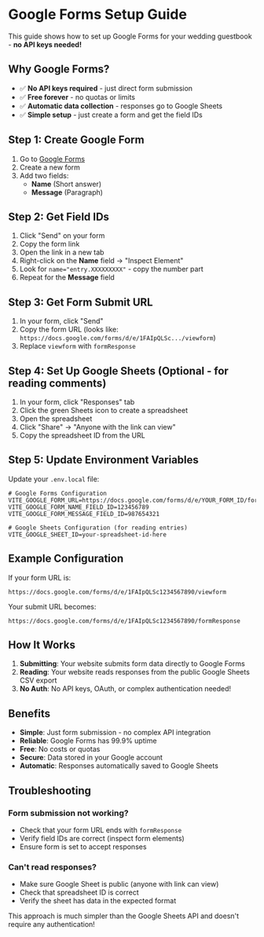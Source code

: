 # Google Forms Setup Guide

This guide shows how to set up Google Forms for your wedding guestbook - **no API keys needed!**

## Why Google Forms?

- ✅ **No API keys required** - just direct form submission
- ✅ **Free forever** - no quotas or limits
- ✅ **Automatic data collection** - responses go to Google Sheets
- ✅ **Simple setup** - just create a form and get the field IDs

## Step 1: Create Google Form

1. Go to [Google Forms](https://forms.google.com)
2. Create a new form
3. Add two fields:
   - **Name** (Short answer)
   - **Message** (Paragraph)

## Step 2: Get Field IDs

1. Click "Send" on your form
2. Copy the form link
3. Open the link in a new tab
4. Right-click on the **Name** field → "Inspect Element"
5. Look for `name="entry.XXXXXXXXX"` - copy the number part
6. Repeat for the **Message** field

## Step 3: Get Form Submit URL

1. In your form, click "Send"
2. Copy the form URL (looks like: `https://docs.google.com/forms/d/e/1FAIpQLSc.../viewform`)
3. Replace `viewform` with `formResponse`

## Step 4: Set Up Google Sheets (Optional - for reading comments)

1. In your form, click "Responses" tab
2. Click the green Sheets icon to create a spreadsheet
3. Open the spreadsheet
4. Click "Share" → "Anyone with the link can view"
5. Copy the spreadsheet ID from the URL

## Step 5: Update Environment Variables

Update your `.env.local` file:

```env
# Google Forms Configuration
VITE_GOOGLE_FORM_URL=https://docs.google.com/forms/d/e/YOUR_FORM_ID/formResponse
VITE_GOOGLE_FORM_NAME_FIELD_ID=123456789
VITE_GOOGLE_FORM_MESSAGE_FIELD_ID=987654321

# Google Sheets Configuration (for reading entries)
VITE_GOOGLE_SHEET_ID=your-spreadsheet-id-here
```

## Example Configuration

If your form URL is:
```
https://docs.google.com/forms/d/e/1FAIpQLSc1234567890/viewform
```

Your submit URL becomes:
```
https://docs.google.com/forms/d/e/1FAIpQLSc1234567890/formResponse
```

## How It Works

1. **Submitting**: Your website submits form data directly to Google Forms
2. **Reading**: Your website reads responses from the public Google Sheets CSV export
3. **No Auth**: No API keys, OAuth, or complex authentication needed!

## Benefits

- **Simple**: Just form submission - no complex API integration
- **Reliable**: Google Forms has 99.9% uptime
- **Free**: No costs or quotas
- **Secure**: Data stored in your Google account
- **Automatic**: Responses automatically saved to Google Sheets

## Troubleshooting

### Form submission not working?
- Check that your form URL ends with `formResponse`
- Verify field IDs are correct (inspect form elements)
- Ensure form is set to accept responses

### Can't read responses?
- Make sure Google Sheet is public (anyone with link can view)
- Check that spreadsheet ID is correct
- Verify the sheet has data in the expected format

This approach is much simpler than the Google Sheets API and doesn't require any authentication!
